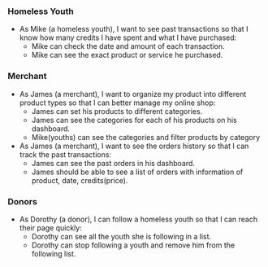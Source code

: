 ### Homeless Youth

- As Mike (a homeless youth), I want to see past transactions so that I know how many credits I have spent and what I have purchased:
  - Mike can check the date and amount of each transaction.
  - Mike can see the exact product or service he purchased.

### Merchant

- As James (a merchant), I want to organize my product into different product types so that I can better manage my online shop:
  - James can set his products to different categories.
  - James can see the categories for each of his products on his dashboard.
  - Mike(youths) can see the categories and filter products by category
- As James (a merchant), I want to see the orders history so that I can track the past transactions:
  - James can see the past orders in his dashboard.
  - James should be able to see a list of orders with information of product, date, credits(price).

### Donors

- As Dorothy (a donor), I can follow a homeless youth so that I can reach their page quickly:
  - Dorothy can see all the youth she is following in a list.
  - Dorothy can stop following a youth and remove him from the following list.
